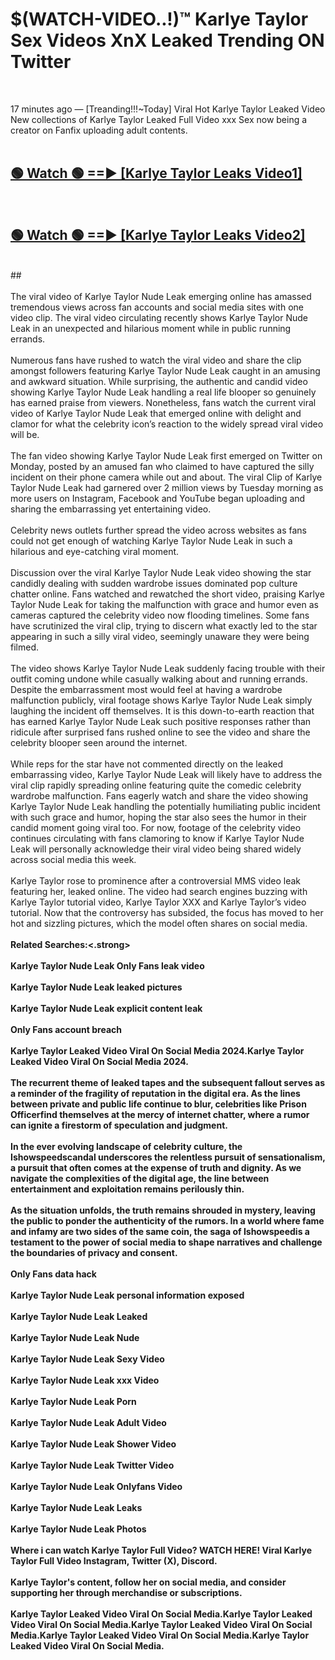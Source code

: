 # $(WATCH-VIDEO..!)™ Karlye Taylor Sex Videos XnX Leaked Trending ON Twitter<br>
<br>

17 minutes ago — [Treanding!!!~Today] Viral Hot Karlye Taylor Leaked Video New collections of Karlye Taylor Leaked Full Video xxx Sex now being a creator on Fanfix uploading adult contents.
<br>
 <br>

##  <a href="https://best2vid.blogspot.com?title=Karlye_Taylor">🟢 Watch 🟢 ==► [Karlye Taylor Leaks Video1]</a><br>
  <br>

##  <a href="https://best2vid.blogspot.com?title=Karlye_Taylor">🟢 Watch 🟢 ==► [Karlye Taylor Leaks Video2]</a><br>
  <br>
  ##
  <br>
  <br>
The viral video of Karlye Taylor Nude Leak emerging online has amassed tremendous views across fan accounts and social media sites with one video clip. The viral video circulating recently shows Karlye Taylor Nude Leak in an unexpected and hilarious moment while in public running errands.
<br><br>
Numerous fans have rushed to watch the viral video and share the clip amongst followers featuring Karlye Taylor Nude Leak caught in an amusing and awkward situation. While surprising, the authentic and candid video showing Karlye Taylor Nude Leak handling a real life blooper so genuinely has earned praise from viewers. Nonetheless, fans watch the current viral video of Karlye Taylor Nude Leak that emerged online with delight and clamor for what the celebrity icon’s reaction to the widely spread viral video will be.
<br><br>
The fan video showing Karlye Taylor Nude Leak first emerged on Twitter on Monday, posted by an amused fan who claimed to have captured the silly incident on their phone camera while out and about. The viral Clip of Karlye Taylor Nude Leak had garnered over 2 million views by Tuesday morning as more users on Instagram, Facebook and YouTube began uploading and sharing the embarrassing yet entertaining video.
<br><br>
Celebrity news outlets further spread the video across websites as fans could not get enough of watching Karlye Taylor Nude Leak in such a hilarious and eye-catching viral moment.
<br><br>
Discussion over the viral Karlye Taylor Nude Leak video showing the star candidly dealing with sudden wardrobe issues dominated pop culture chatter online. Fans watched and rewatched the short video, praising Karlye Taylor Nude Leak for taking the malfunction with grace and humor even as cameras captured the celebrity video now flooding timelines. Some fans have scrutinized the viral clip, trying to discern what exactly led to the star appearing in such a silly viral video, seemingly unaware they were being filmed.
<br><br>
The video shows Karlye Taylor Nude Leak suddenly facing trouble with their outfit coming undone while casually walking about and running errands. Despite the embarrassment most would feel at having a wardrobe malfunction publicly, viral footage shows Karlye Taylor Nude Leak simply laughing the incident off themselves. It is this down-to-earth reaction that has earned Karlye Taylor Nude Leak such positive responses rather than ridicule after surprised fans rushed online to see the video and share the celebrity blooper seen around the internet.
<br><br>
While reps for the star have not commented directly on the leaked embarrassing video, Karlye Taylor Nude Leak will likely have to address the viral clip rapidly spreading online featuring quite the comedic celebrity wardrobe malfunction. Fans eagerly watch and share the video showing Karlye Taylor Nude Leak handling the potentially humiliating public incident with such grace and humor, hoping the star also sees the humor in their candid moment going viral too. For now, footage of the celebrity video continues circulating with fans clamoring to know if Karlye Taylor Nude Leak will personally acknowledge their viral video being shared widely across social media this week.
<br><br>
Karlye Taylor rose to prominence after a controversial MMS video leak featuring her, leaked online. The video had search engines buzzing with Karlye Taylor tutorial video, Karlye Taylor XXX and Karlye Taylor’s video tutorial. Now that the controversy has subsided, the focus has moved to her hot and sizzling pictures, which the model often shares on social media.
<br><br>
<strong>Related Searches:<.strong>
<br><br>
Karlye Taylor Nude Leak Only Fans leak video
<br><br>
Karlye Taylor Nude Leak leaked pictures
<br><br>
Karlye Taylor Nude Leak explicit content leak
<br><br>
Only Fans account breach
<br><br>
Karlye Taylor Leaked Video Viral On Social Media 2024.Karlye Taylor Leaked Video Viral On Social Media 2024.
<br><br>
The recurrent theme of leaked tapes and the subsequent fallout serves as a reminder of the fragility of reputation in the digital era. As the lines between private and public life continue to blur, celebrities like Prison Officerfind themselves at the mercy of internet chatter, where a rumor can ignite a firestorm of speculation and judgment.
<br><br>
In the ever evolving landscape of celebrity culture, the Ishowspeedscandal underscores the relentless pursuit of sensationalism, a pursuit that often comes at the expense of truth and dignity. As we navigate the complexities of the digital age, the line between entertainment and exploitation remains perilously thin.
<br><br>
As the situation unfolds, the truth remains shrouded in mystery, leaving the public to ponder the authenticity of the rumors. In a world where fame and infamy are two sides of the same coin, the saga of Ishowspeedis a testament to the power of social media to shape narratives and challenge the boundaries of privacy and consent.
<br><br>
Only Fans data hack
<br><br>
Karlye Taylor Nude Leak personal information exposed
<br><br>
Karlye Taylor Nude Leak Leaked
<br><br>
Karlye Taylor Nude Leak Nude
<br><br>
Karlye Taylor Nude Leak Sexy Video
<br><br>
Karlye Taylor Nude Leak xxx Video
<br><br>
Karlye Taylor Nude Leak Porn
<br><br>
Karlye Taylor Nude Leak Adult Video
<br><br>
Karlye Taylor Nude Leak Shower Video
<br><br>
Karlye Taylor Nude Leak Twitter Video
<br><br>
Karlye Taylor Nude Leak Onlyfans Video
<br><br>
Karlye Taylor Nude Leak Leaks
<br><br>
Karlye Taylor Nude Leak Photos
<br><br>
Where i can watch Karlye Taylor Full Video? WATCH HERE! Viral Karlye Taylor Full Video Instagram, Twitter (X), Discord.
<br><br>
Karlye Taylor's content, follow her on social media, and consider supporting her through merchandise or subscriptions.
<br><br>
Karlye Taylor Leaked Video Viral On Social Media.Karlye Taylor Leaked Video Viral On Social Media.Karlye Taylor Leaked Video Viral On Social Media.Karlye Taylor Leaked Video Viral On Social Media.Karlye Taylor Leaked Video Viral On Social Media.